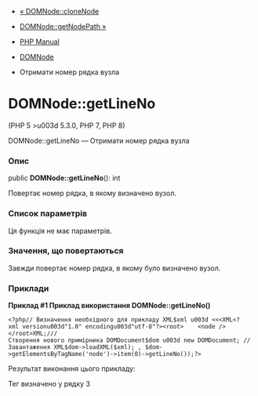 - [« DOMNode::cloneNode](domnode.clonenode.md)
- [DOMNode::getNodePath »](domnode.getnodepath.md)

- [PHP Manual](index.md)
- [DOMNode](class.domnode.md)
- Отримати номер рядка вузла

# DOMNode::getLineNo

(PHP 5 \>u003d 5.3.0, PHP 7, PHP 8)

DOMNode::getLineNo — Отримати номер рядка вузла

### Опис

public **DOMNode::getLineNo**(): int

Повертає номер рядка, в якому визначено вузол.

### Список параметрів

Ця функція не має параметрів.

### Значення, що повертаються

Завжди повертає номер рядка, в якому було визначено вузол.

### Приклади

**Приклад #1 Приклад використання **DOMNode::getLineNo()****

` <?php// Визначення необхідного для прикладу XML$xml u003d <<<XML<?xml versionu003d"1.0" encodingu003d"utf-8"?><root>    <node /></root>XML;/// Створення нового примірника DOMDocument$dom u003d new DOMDocument; // Завантаження XML$dom->loadXML($xml); , $dom->getElementsByTagName('node')->item(0)->getLineNo());?> `

Результат виконання цього прикладу:

Тег <node> визначено у рядку 3

